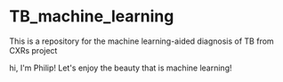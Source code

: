 # TB_machine_learning
This is a repository for the machine learning-aided diagnosis of TB from CXRs project

hi, I'm Philip!
Let's enjoy the beauty that is machine learning!
